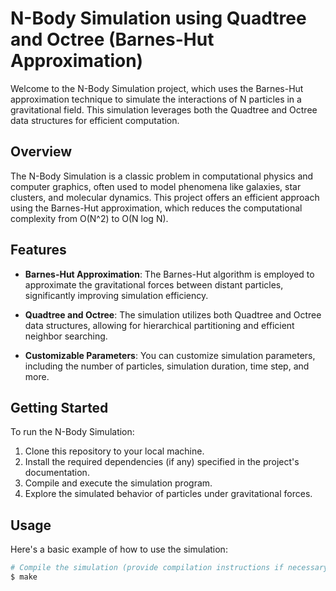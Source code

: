 # N-Body Simulation using Quadtree and Octree (Barnes-Hut Approximation)

Welcome to the N-Body Simulation project, which uses the Barnes-Hut approximation technique to simulate the interactions of N particles in a gravitational field. This simulation leverages both the Quadtree and Octree data structures for efficient computation.

## Overview

The N-Body Simulation is a classic problem in computational physics and computer graphics, often used to model phenomena like galaxies, star clusters, and molecular dynamics. This project offers an efficient approach using the Barnes-Hut approximation, which reduces the computational complexity from O(N^2) to O(N log N).

## Features

- **Barnes-Hut Approximation**: The Barnes-Hut algorithm is employed to approximate the gravitational forces between distant particles, significantly improving simulation efficiency.

- **Quadtree and Octree**: The simulation utilizes both Quadtree and Octree data structures, allowing for hierarchical partitioning and efficient neighbor searching.

- **Customizable Parameters**: You can customize simulation parameters, including the number of particles, simulation duration, time step, and more.

## Getting Started

To run the N-Body Simulation:

1. Clone this repository to your local machine.
2. Install the required dependencies (if any) specified in the project's documentation.
3. Compile and execute the simulation program.
4. Explore the simulated behavior of particles under gravitational forces.

## Usage

Here's a basic example of how to use the simulation:

```bash
# Compile the simulation (provide compilation instructions if necessary)
$ make
